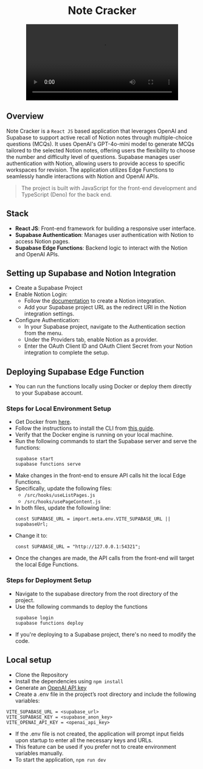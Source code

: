 <h1 align="center">
Note Cracker
</h1>

<div align="center">
<p align="center">
<video width="400" alt="login" src="https://github.com/user-attachments/assets/0604f9fc-96fc-464d-8396-88fbfe9408dd" style="text-align:center;" />
</p>
</div>


## Overview

Note Cracker is a `React JS` based application that leverages OpenAI and Supabase to support active recall of Notion notes through multiple-choice questions (MCQs). It uses OpenAI's GPT-4o-mini model to generate MCQs tailored to the selected Notion notes, offering users the flexibility to choose the number and difficulty level of questions. Supabase manages user authentication with Notion, allowing users to provide access to specific workspaces for revision. The application utilizes Edge Functions to seamlessly handle interactions with Notion and OpenAI APIs.

> The project is built with JavaScript for the front-end development and TypeScript (Deno) for the back end.

## Stack

- **React JS**: Front-end framework for building a responsive user interface.
- **Supabase Authentication**: Manages user authentication with Notion to access Notion pages.
- **Supabase Edge Functions**: Backend logic to interact with the Notion and OpenAI APIs.

## Setting up Supabase and Notion Integration

- Create a Supabase Project
- Enable Notion Login:
  - Follow the [documentation](https://supabase.com/docs/guides/auth/social-login/auth-notion?queryGroups=environment&environment=client&queryGroups=framework&framework=nextjs) to create a Notion integration.
  - Add your Supabase project URL as the redirect URI in the Notion integration settings.
- Configure Authentication:
  - In your Supabase project, navigate to the Authentication section from the menu.
  - Under the Providers tab, enable Notion as a provider.
  - Enter the OAuth Client ID and OAuth Client Secret from your Notion integration to complete the setup.

## Deploying Supabase Edge Function

- You can run the functions locally using Docker or deploy them directly to your Supabase account.

### Steps for Local Environment Setup
   - Get Docker from [here](https://docs.docker.com/get-started/get-docker/).
   - Follow the instructions to install the CLI from [this guide](https://supabase.com/docs/guides/local-development/cli/getting-started#updating-the-supabase-cli).
   - Verify that the Docker engine is running on your local machine.
   - Run the following commands to start the Supabase server and serve the functions:
     ```
     supabase start
     supabase functions serve
     ```
   - Make changes in the front-end to ensure API calls hit the local Edge Functions.  
   - Specifically, update the following files:
     - `/src/hooks/useListPages.js`
     - `/src/hooks/usePageContent.js`
   - In both files, update the following line:  
     ```
     const SUPABASE_URL = import.meta.env.VITE_SUPABASE_URL || supabaseUrl;
     ```
   - Change it to:  
     ```
     const SUPABASE_URL = "http://127.0.0.1:54321";
     ```
   - Once the changes are made, the API calls from the front-end will target the local Edge Functions.
     
### Steps for Deployment Setup
  - Navigate to the supabase directory from the root directory of the project.
  - Use the following commands to deploy the functions
    ```
    supabase login
    supabase functions deploy
    ```
  - If you're deploying to a Supabase project, there's no need to modify the code.

## Local setup

- Clone the Repository
- Install the dependencies using `npm install`
- Generate an [OpenAI API key](https://platform.openai.com/account/api-keys)
- Create a .env file in the project’s root directory and include the following variables:
```
VITE_SUPABASE_URL = <supabase_url>
VITE_SUPABASE_KEY = <supabase_anon_key>
VITE_OPENAI_API_KEY = <openai_api_key>
```
- If the .env file is not created, the application will prompt input fields upon startup to enter all the necessary keys and URLs.
- This feature can be used if you prefer not to create environment variables manually.
- To start the application, `npm run dev`
